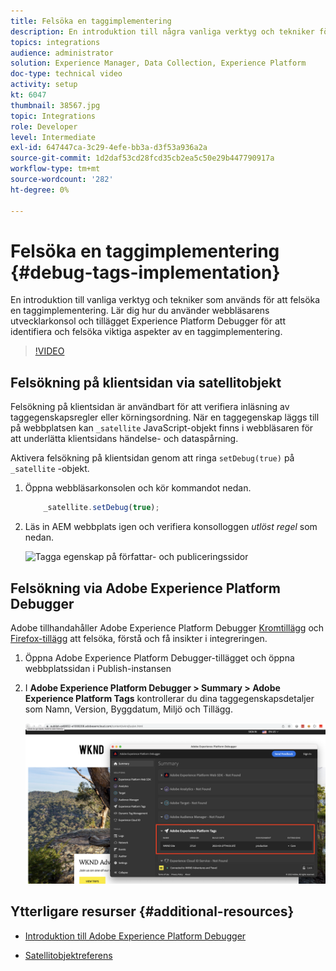 ```yaml
---
title: Felsöka en taggimplementering
description: En introduktion till några vanliga verktyg och tekniker för att felsöka en taggimplementering. Lär dig hur du använder webbläsarens utvecklarkonsol och tillägget Experience Platform Debugger för att identifiera och felsöka viktiga aspekter av en taggimplementering.
topics: integrations
audience: administrator
solution: Experience Manager, Data Collection, Experience Platform
doc-type: technical video
activity: setup
kt: 6047
thumbnail: 38567.jpg
topic: Integrations
role: Developer
level: Intermediate
exl-id: 647447ca-3c29-4efe-bb3a-d3f53a936a2a
source-git-commit: 1d2daf53cd28fcd35cb2ea5c50e29b447790917a
workflow-type: tm+mt
source-wordcount: '282'
ht-degree: 0%

---
```


# Felsöka en taggimplementering {#debug-tags-implementation}

En introduktion till vanliga verktyg och tekniker som används för att felsöka en taggimplementering. Lär dig hur du använder webbläsarens utvecklarkonsol och tillägget Experience Platform Debugger för att identifiera och felsöka viktiga aspekter av en taggimplementering.

>[!VIDEO](https://video.tv.adobe.com/v/38567?quality=12&learn=on)

## Felsökning på klientsidan via satellitobjekt

Felsökning på klientsidan är användbart för att verifiera inläsning av taggegenskapsregler eller körningsordning. När en taggegenskap läggs till på webbplatsen kan `_satellite` JavaScript-objekt finns i webbläsaren för att underlätta klientsidans händelse- och dataspårning.

Aktivera felsökning på klientsidan genom att ringa `setDebug(true)` på `_satellite` -objekt.

1. Öppna webbläsarkonsolen och kör kommandot nedan.

   ```javascript
       _satellite.setDebug(true);
   ```

1. Läs in AEM webbplats igen och verifiera konsolloggen _utlöst regel_ som nedan.

   ![Tagga egenskap på författar- och publiceringssidor](assets/satellite-object-debugging.png)

## Felsökning via Adobe Experience Platform Debugger

Adobe tillhandahåller Adobe Experience Platform Debugger [Kromtillägg](https://chrome.google.com/webstore/detail/adobe-experience-platform/bfnnokhpnncpkdmbokanobigaccjkpob) och [Firefox-tillägg](https://addons.mozilla.org/en-US/firefox/addon/adobe-experience-platform-dbg/) att felsöka, förstå och få insikter i integreringen.

1. Öppna Adobe Experience Platform Debugger-tillägget och öppna webbplatssidan i Publish-instansen

1. I **Adobe Experience Platform Debugger > Summary > Adobe Experience Platform Tags** kontrollerar du dina taggegenskapsdetaljer som Namn, Version, Byggdatum, Miljö och Tillägg.

   ![Information om Adobe Experience Platform Debugger and Tag Property](assets/tag-property-details.png)

## Ytterligare resurser {#additional-resources}

+ [Introduktion till Adobe Experience Platform Debugger](https://experienceleague.adobe.com/docs/platform-learn/data-collection/debugger/overview.html)

+ [Satellitobjektreferens](https://experienceleague.adobe.com/docs/experience-platform/tags/client-side/satellite-object.html)
